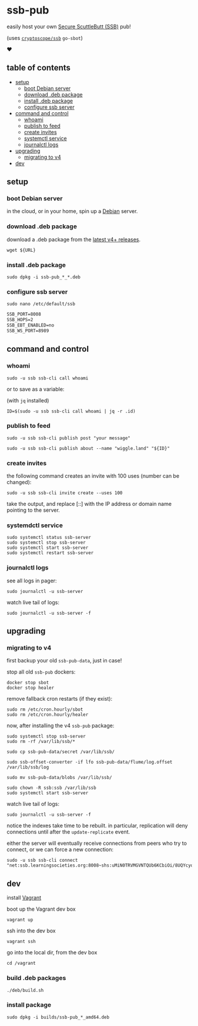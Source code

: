 # ssb-pub

easily host your own [Secure ScuttleButt (SSB)](https://www.scuttlebutt.nz) pub!

(uses [`cryptoscope/ssb`](https://github.com/cryptoscope/ssb) `go-sbot`)

:heart:

## table of contents

- [setup](#setup)
  - [boot Debian server](#boot-debian-server)
  - [download .deb package](#download-deb-package)
  - [install .deb package](#install-deb-package)
  - [configure ssb server](#configure-ssb-server)
- [command and control](#command-and-control)
  - [whoami](#whoami)
  - [publish to feed](#publish-to-feed)
  - [create invites](#create-invites)
  - [systemctl service](#systemctl-service)
  - [journalctl logs](#journalctl-logs)
- [upgrading](#upgrading)
  - [migrating to v4](#migrating-to-v4)
- [dev](#dev)

## setup

### boot Debian server

in the cloud, or in your home, spin up a [Debian](https://www.debian.org/) server.

### download .deb package

download a .deb package from the [latest v4+ releases](https://github.com/ahdinosaur/ssb-pub/releases).

```shell
wget ${URL}
```

### install .deb package

```shell
sudo dpkg -i ssb-pub_*_*.deb
```

### configure ssb server

```shell
sudo nano /etc/default/ssb
```

```txt
SSB_PORT=8008
SSB_HOPS=2
SSB_EBT_ENABLED=no
SSB_WS_PORT=8989
```

## command and control

### whoami

```shell
sudo -u ssb ssb-cli call whoami
```

or to save as a variable:

(with `jq` installed)

```shell
ID=$(sudo -u ssb ssb-cli call whoami | jq -r .id)
```

### publish to feed

```shell
sudo -u ssb ssb-cli publish post "your message"
```

```shell
sudo -u ssb ssb-cli publish about --name "wiggle.land" "${ID}"
```

### create invites

the following command creates an invite with 100 uses (number can be changed):

```shell
sudo -u ssb ssb-cli invite create --uses 100
```

take the output, and replace [::] with the IP address or domain name pointing to the server.

### systemdctl service

```shell
sudo systemctl status ssb-server
sudo systemctl stop ssb-server
sudo systemctl start ssb-server
sudo systemctl restart ssb-server
```

### journalctl logs

see all logs in pager:

```shell
sudo journalctl -u ssb-server
```

watch live tail of logs:

```shell
sudo journalctl -u ssb-server -f
```

## upgrading

### migrating to v4

first backup your old `ssb-pub-data`, just in case!

stop all old `ssb-pub` dockers:

```shell
docker stop sbot
docker stop healer
```

remove fallback cron restarts (if they exist):

```shell
sudo rm /etc/cron.hourly/sbot
sudo rm /etc/cron.hourly/healer
```

now, after installing the v4 `ssb-pub` package:

```shell
sudo systemctl stop ssb-server
sudo rm -rf /var/lib/ssb/*

sudo cp ssb-pub-data/secret /var/lib/ssb/

sudo ssb-offset-converter -if lfo ssb-pub-data/flume/log.offset /var/lib/ssb/log

sudo mv ssb-pub-data/blobs /var/lib/ssb/

sudo chown -R ssb:ssb /var/lib/ssb
sudo systemctl start ssb-server
```

watch live tail of logs:

```shell
sudo journalctl -u ssb-server -f
```

notice the indexes take time to be rebuilt. in particular, replication will deny connections until after the `update-replicate` event.

either the server will eventually receive connections from peers who try to connect, or we can force a new connection:

```shell
sudo -u ssb ssb-cli connect "net:ssb.learningsocieties.org:8008~shs:uMiN0TRVMGVNTQUb6KCbiOi/8UQYcyojiA83rCghxGo="
```

## dev

install [Vagrant](https://www.vagrantup.com/)

boot up the Vagrant dev box

```shell
vagrant up
```

ssh into the dev box

```shell
vagrant ssh
```

go into the local dir, from the dev box

```shell
cd /vagrant
```

### build .deb packages

```shell
./deb/build.sh
```

### install package

```shell
sudo dpkg -i builds/ssb-pub_*_amd64.deb
```
